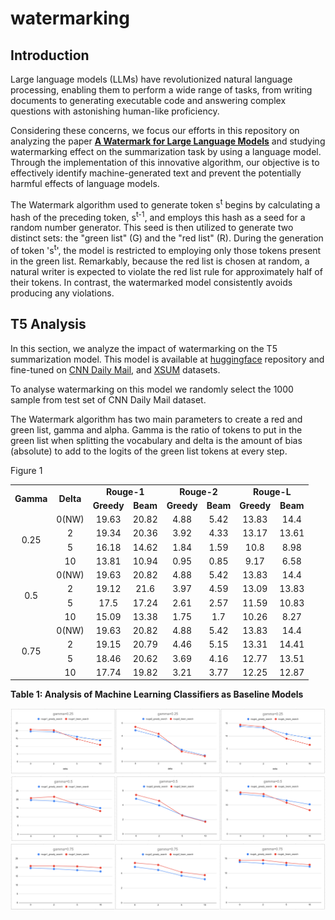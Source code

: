 # watermarking 

## Introduction
Large language models (LLMs) have revolutionized natural language processing, enabling them to perform a wide range of tasks, from writing documents to generating executable code and answering complex questions with astonishing human-like proficiency.

Considering these concerns, we focus our efforts in this repository on analyzing the paper [<b>A Watermark for Large Language Models</b>](https://arxiv.org/abs/2301.10226) and studying watermarking effect on the summarization task by using a language model. Through the implementation of this innovative algorithm, our objective is to effectively identify machine-generated text and prevent the potentially harmful effects of language models.


The Watermark algorithm used to generate token s<sup>t</sup> begins by calculating a hash of the preceding token, s<sup>t-1</sup>, and employs this hash as a seed for a random number generator. This seed is then utilized to generate two distinct sets: the "green list" (G) and the "red list" (R). During the generation of token 's<sup>t</sup>', the model is restricted to employing only those tokens present in the green list. Remarkably, because the red list is chosen at random, a natural writer is expected to violate the red list rule for approximately half of their tokens. In contrast, the watermarked model consistently avoids producing any violations.

## T5 Analysis
In this section, we analyze the impact of watermarking on the T5 summarization model. This model is available at [huggingface](https://huggingface.co/sysresearch101/t5-large-finetuned-xsum-cnn) repository and fine-tuned on [CNN Daily Mail](https://huggingface.co/datasets/cnn_dailymail), and [XSUM](https://huggingface.co/datasets/xsum) datasets.


To analyse watermarking on this model we randomly select the 1000 sample from test set of CNN Daily Mail dataset. 

The Watermark algorithm has two main parameters to create a red and green list, gamma and alpha. Gamma is the ratio of tokens to put in the green list when splitting the vocabulary and delta is the amount of bias (absolute) to add to the logits of the green list tokens at every step.


Figure 1 

<table style='text-align:center;'>
  <tr>
    <td rowspan='2'> <b>Gamma</b> </td>
    <td rowspan='2'> <b>Delta</b> </td>
    <td colspan="2"><b>Rouge-1</b></td>
    <td colspan="2"><b>Rouge-2</b></td>
    <td colspan="2"><b>Rouge-L</b></td>
  </tr>
  <tr>
    <td colspan="1"><b>Greedy</b></td>
    <td colspan="1"><b>Beam</b></td>
    <td colspan="1"><b>Greedy</b></td>
    <td colspan="1"><b>Beam</b></td>
    <td colspan="1"><b>Greedy</b></td>
    <td colspan="1"><b>Beam</b></td>
  </tr>
  <tr>
  <td rowspan='4'>0.25</td>
    <td colspan="1"> 0(NW) </td>
    <td colspan="1"> 19.63 </td>
    <td colspan="1"> 20.82 </td>
    <td colspan="1"> 4.88 </td>
    <td colspan="1"> 5.42 </td>
    <td colspan="1"> 13.83 </td>
    <td colspan="1"> 14.4 </td>
  </tr>
  <tr>
    <td>2</td>
    <td colspan="1"> 19.34 </td>
    <td colspan="1"> 20.36 </td>
    <td colspan="1"> 3.92 </td>
    <td colspan="1"> 4.33 </td>
    <td colspan="1"> 13.17 </td>
    <td colspan="1"> 13.61 </td>
  </tr>
  <tr>
    <td colspan="1"> 5 </td>
    <td colspan="1"> 16.18 </td>
    <td colspan="1"> 14.62 </td>
    <td colspan="1"> 1.84 </td>
    <td colspan="1"> 1.59 </td>
    <td colspan="1"> 10.8 </td>
    <td colspan="1"> 8.98 </td>
  </tr>
  <tr>
    <td colspan="1"> 10 </td>
    <td colspan="1">  13.81 </td>
    <td colspan="1"> 10.94 </td>
    <td colspan="1"> 0.95 </td>
    <td colspan="1"> 0.85 </td>
    <td colspan="1"> 9.17 </td>
    <td colspan="1"> 6.58 </td>
  </tr>
<tr>
  <td rowspan='4'>0.5</td>
    <td colspan="1"> 0(NW) </td>
    <td colspan="1"> 19.63 </td>
    <td colspan="1"> 20.82 </td>
    <td colspan="1"> 4.88 </td>
    <td colspan="1"> 5.42 </td>
    <td colspan="1"> 13.83 </td>
    <td colspan="1"> 14.4 </td>
  </tr>
  <tr>
    <td>2</td>
    <td colspan="1"> 19.12 </td>
    <td colspan="1"> 21.6 </td>
    <td colspan="1"> 3.97 </td>
    <td colspan="1"> 4.59 </td>
    <td colspan="1"> 13.09 </td>
    <td colspan="1"> 13.83 </td>
  </tr>
  <tr>
    <td colspan="1"> 5 </td>
    <td colspan="1"> 17.5 </td>
    <td colspan="1"> 17.24 </td>
    <td colspan="1"> 2.61 </td>
    <td colspan="1"> 2.57 </td>
    <td colspan="1"> 11.59 </td>
    <td colspan="1"> 10.83 </td>
  </tr>
  <tr>
    <td colspan="1"> 10 </td>
    <td colspan="1"> 15.09 </td>
    <td colspan="1"> 13.38 </td>
    <td colspan="1"> 1.75 </td>
    <td colspan="1"> 1.7 </td>
    <td colspan="1"> 10.26 </td>
    <td colspan="1"> 8.27 </td>
  </tr>
  <tr>
  <td rowspan="4"> 0.75 </td>
    <td colspan="1"> 0(NW) </td>
    <td colspan="1"> 19.63 </td>
    <td colspan="1"> 20.82 </td>
    <td colspan="1"> 4.88 </td>
    <td colspan="1"> 5.42 </td>
    <td colspan="1"> 13.83 </td>
    <td colspan="1"> 14.4 </td>
  </tr>
  <tr>
    <td>2</td>
    <td colspan="1"> 19.15 </td>
    <td colspan="1">  20.79 </td>
    <td colspan="1"> 4.46 </td>
    <td colspan="1"> 5.15 </td>
    <td colspan="1"> 13.31 </td>
    <td colspan="1"> 14.41 </td>
  </tr>
  <tr>
    <td colspan="1"> 5 </td>
    <td colspan="1"> 18.46 </td>
    <td colspan="1"> 20.62 </td>
    <td colspan="1"> 3.69 </td>
    <td colspan="1"> 4.16 </td>
    <td colspan="1"> 12.77 </td>
    <td colspan="1"> 13.51 </td>
  </tr>
  <tr>
    <td colspan="1"> 10 </td>
    <td colspan="1"> 17.74 </td>
    <td colspan="1"> 19.82 </td>
    <td colspan="1"> 3.21 </td>
    <td colspan="1"> 3.77 </td>
    <td colspan="1"> 12.25 </td>
    <td colspan="1"> 12.87 </td>
  </tr>
</table>

<b style='text-align:center;'>Table 1: Analysis of Machine Learning Classifiers as Baseline
Models</b>


![ehsa](assets/plots/rouge_gamma=0.25.png)
![ehsa](assets/plots/rouge_gamma=0.5.png)
![ehsa](assets/plots/rouge_gamma=0.75.png)

